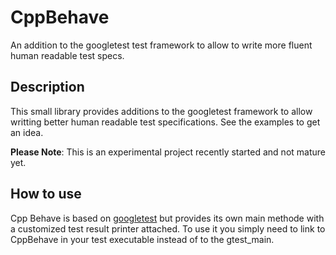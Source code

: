# CppBehave
An addition to the googletest test framework to allow to write more fluent human readable test specs.

## Description
This small library provides additions to the googletest framework to allow writting better human readable test specifications.
See the examples to get an idea.

__Please Note__: This is an experimental project recently started and not mature yet.

## How to use
Cpp Behave is based on [googletest](https://github.com/google/googletest) but provides its own main methode with a customized test result printer attached. To use it you simply need to link to CppBehave in your test executable instead of to the gtest_main.
